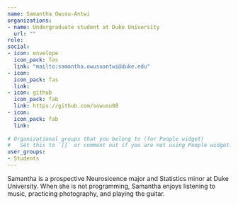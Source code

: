 ```yaml
---
name: Samantha Owusu-Antwi
organizations:
- name: Undergraduate student at Duke University
  url: ""
role:
social:
- icon: envelope
  icon_pack: fas
  link: "mailto:samantha.owusuantwi@duke.edu"
- icon: 
  icon_pack: fas
  link: 
- icon: github
  icon_pack: fab
  link: https://github.com/sowusu08
- icon: 
  icon_pack: fab
  link: 
  
# Organizational groups that you belong to (for People widget)
#   Set this to `[]` or comment out if you are not using People widget.  
user_groups:
- Students
---
```


Samantha is a prospective Neurosicence major and Statistics minor at Duke University. When she is not programming, Samantha enjoys listening to music, practicing photography, and playing the guitar. 